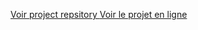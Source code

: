 [Voir project repsitory ](https://github.com/ilham029/JS-project.git)
[Voir le projet en ligne](https://ilham029.github.io/JS-project/)
